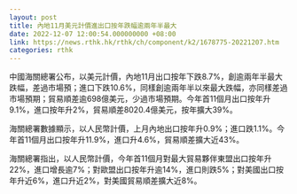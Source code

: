 ```yaml
---
layout: post
title: 內地11月美元計價進出口按年跌幅逾兩年半最大
date: 2022-12-07 12:00:54.000000000 +08:00
link: https://news.rthk.hk/rthk/ch/component/k2/1678775-20221207.htm
categories: rthk
---
```


中國海關總署公布，以美元計價，內地11月出口按年下跌8.7%，創逾兩年半最大跌幅，差過市場預；進口下跌10.6%，同樣創逾兩年半以來最大跌幅，亦同樣差過市場預期；貿易順差逾698億美元，少過市場預期。今年首11個月出口按年升9.1%，進口按年升2%，貿易順差8020.4億美元，按年擴大39%。

海關總署數據顯示，以人民幣計價，上月內地出口按年升0.9%；進口跌1.1%。今年首11個月出口按年升11.9%，進口升4.6%，貿易順差擴大近43%。

海關總署指出，以人民幣計價，今年首11個月對最大貿易夥伴東盟出口按年升22%，進口增長逾7%；對歐盟出口按年升逾14%，進口則跌5%；對美國出口按年升近6%，進口升近2%，對美國貿易順差擴大近8%。
